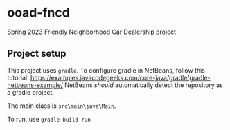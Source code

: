 # ooad-fncd
Spring 2023 Friendly Neighborhood Car Dealership project
## Project setup
This project uses `gradle`. To configure gradle in NetBeans, follow this tutorial:
https://examples.javacodegeeks.com/core-java/gradle/gradle-netbeans-example/
NetBeans *should* automatically detect the repository as a gradle project.

The main class is `src\main\java\Main`.

To run, use `gradle build run`
